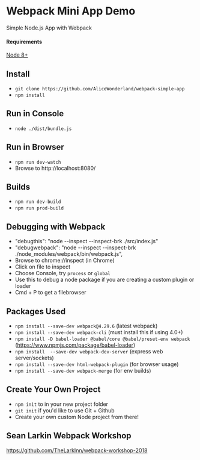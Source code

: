 # Webpack Mini App Demo
Simple Node.js App with Webpack

#### Requirements
[Node 8+](https://nodejs.org/en/download/)

## Install
* ```git clone https://github.com/AliceWonderland/webpack-simple-app```
* ```npm install```

## Run in Console
* ```node ./dist/bundle.js```

## Run in Browser
* ```npm run dev-watch```
* Browse to http://localhost:8080/

## Builds
* ```npm run dev-build```
* ```npm run prod-build```

## Debugging with Webpack
* "debugthis": "node --inspect --inspect-brk ./src/index.js"
* "debugwebpack": "node --inspect --inspect-brk ./node_modules/webpack/bin/webpack.js",
* Browse to chrome://inspect (in Chrome)
* Click on file to inspect
* Choose Console, try ```process``` or ```global```
* Use this to debug a node package if you are creating a custom plugin or loader
* Cmd + P to get a filebrowser

## Packages Used
* ```npm install --save-dev webpack@4.29.6``` (latest webpack)
* ```npm install --save-dev webpack-cli``` (must install this if using 4.0+)
* ```npm install -D babel-loader @babel/core @babel/preset-env webpack``` (https://www.npmjs.com/package/babel-loader)
* ```npm install  --save-dev webpack-dev-server``` (express web server/sockets)
* ```npm install --save-dev html-webpack-plugin``` (for browser usage)
* ```npm install --save-dev webpack-merge``` (for env builds)

## Create Your Own Project
* ```npm init``` to in your new project folder
* ```git init``` if you'd like to use Git + Github
* Create your own custom Node project from there!

## Sean Larkin Webpack Workshop
https://github.com/TheLarkInn/webpack-workshop-2018